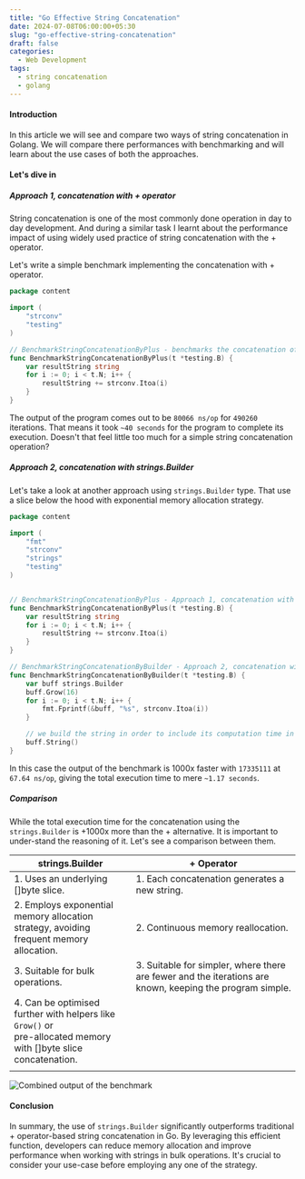 ```yaml
---
title: "Go Effective String Concatenation"
date: 2024-07-08T06:00:00+05:30
slug: "go-effective-string-concatenation"
draft: false
categories:
  - Web Development
tags:
  - string concatenation
  - golang
---
```


#### Introduction 
In this article we will see and compare two ways of string concatenation in Golang. We will compare there performances 
with benchmarking and will learn about the use cases of both the approaches.

#### Let's dive in
##### Approach 1, concatenation with + operator
String concatenation is one of the most commonly done operation in day to day development. And during a similar task I 
learnt about the performance impact of using widely used practice of string concatenation with the + operator. 

Let's write a simple benchmark implementing the concatenation with + operator.  

```Go
package content

import (
	"strconv"
	"testing"
)

// BenchmarkStringConcatenationByPlus - benchmarks the concatenation of t.N records by + operator
func BenchmarkStringConcatenationByPlus(t *testing.B) {
	var resultString string
	for i := 0; i < t.N; i++ {
		resultString += strconv.Itoa(i)
	}
}
```

The output of the program comes out to be `80066 ns/op` for `490260` iterations. That means it took `~40 seconds` for 
the program to complete its execution. 
Doesn't that feel little too much for a simple string concatenation operation?   

##### Approach 2, concatenation with strings.Builder

Let's take a look at another approach using `strings.Builder` type. That use a slice below the hood with exponential 
memory allocation strategy. 

```Go
package content

import (
	"fmt"
	"strconv"
	"strings"
	"testing"
)


// BenchmarkStringConcatenationByPlus - Approach 1, concatenation with + operator
func BenchmarkStringConcatenationByPlus(t *testing.B) {
	var resultString string
	for i := 0; i < t.N; i++ {
		resultString += strconv.Itoa(i)
	}
}

// BenchmarkStringConcatenationByBuilder - Approach 2, concatenation with strings.Builder
func BenchmarkStringConcatenationByBuilder(t *testing.B) {
	var buff strings.Builder
	buff.Grow(16)
	for i := 0; i < t.N; i++ {
		fmt.Fprintf(&buff, "%s", strconv.Itoa(i))
	}

	// we build the string in order to include its computation time in the benchmark
	buff.String()
}
```
In this case the output of the benchmark is 1000x faster with `17335111` at `67.64 ns/op`, giving the total execution 
time to mere `~1.17 seconds`.

##### Comparison
While the total execution time for the concatenation using the `strings.Builder` is +1000x more than the + alternative. It is important to under-stand the reasoning of it. Let's see a comparison between them.


| strings.Builder                                                                                                      | + Operator                                                                                               |
|----------------------------------------------------------------------------------------------------------------------|----------------------------------------------------------------------------------------------------------|
| 1. Uses an underlying []byte slice.                                                                                  | 1. Each concatenation generates a new string.                                                            |
| 2. Employs exponential memory allocation strategy, avoiding <br/>frequent memory allocation.                         | 2. Continuous memory reallocation.                                                                       |
| 3. Suitable for bulk operations.                                                                                     | 3. Suitable for simpler, where there are fewer and the iterations are known, keeping the program simple. |
| 4. Can be optimised further with helpers like `Grow()` or <br/>pre-allocated memory with []byte slice concatenation. |                                                                                                          |
|                                                                                                                      |                                                                                                          |

![Combined output of the benchmark](/static/tech/string-concatenation-benchmark.png)

#### Conclusion
In summary, the use of `strings.Builder` significantly outperforms traditional + operator-based string concatenation in Go. By leveraging this efficient function, developers can reduce memory allocation and improve performance when working with strings in bulk operations.
It's crucial to consider your use-case before employing any one of the strategy. 

 